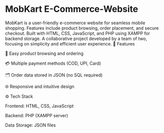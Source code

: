 # MobKart E-Commerce-Website
MobKart is a user-friendly e-commerce website for seamless mobile shopping. Features include product browsing, order placement, and secure checkout. Built with HTML, CSS, JavaScript, and PHP using XAMPP for backend storage. A collaborative project developed by a team of two, focusing on simplicity and efficient user experience.
🚀 Features

🛒 Easy product browsing and ordering

💳 Multiple payment methods (COD, UPI, Card)

🗂️ Order data stored in JSON (no SQL required)

🌐 Responsive and intuitive design

⚙️ Tech Stack

Frontend: HTML, CSS, JavaScript

Backend: PHP (XAMPP server)

Data Storage: JSON files

